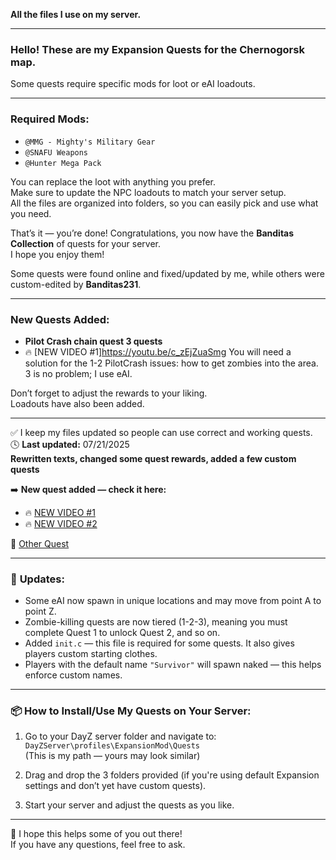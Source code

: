 **All the files I use on my server.**

---

### **Hello! These are my Expansion Quests for the Chernogorsk map.**

Some quests require specific mods for loot or eAI loadouts.

---

### **Required Mods:**

- `@MMG - Mighty's Military Gear`
- `@SNAFU Weapons`
- `@Hunter Mega Pack`

You can replace the loot with anything you prefer.  
Make sure to update the NPC loadouts to match your server setup.  
All the files are organized into folders, so you can easily pick and use what you need.

That’s it — you’re done! Congratulations, you now have the **Banditas Collection** of quests for your server.  
I hope you enjoy them!

Some quests were found online and fixed/updated by me, while others were custom-edited by **Banditas231**.

---

### **New Quests Added:**

- **Pilot Crash chain quest 3 quests**
- 🔥 [NEW VIDEO #1]https://youtu.be/c_zEjZuaSmg
You will need a solution for the 1-2 PilotCrash issues: how to get zombies into the area.
3 is no problem; I use eAI.

Don’t forget to adjust the rewards to your liking.  
Loadouts have also been added.

---

✅ I keep my files updated so people can use correct and working quests.  
🕓 **Last updated:** 07/21/2025  
**Rewritten texts, changed some quest rewards, added a few custom quests**

➡️ **New quest added — check it here:**

- 🔥 [NEW VIDEO #1](https://youtu.be/5oO62rVa2jA)
- 🔥 [NEW VIDEO #2](https://youtu.be/niajpiBvWZM)

🎯 [Other Quest](https://youtu.be/haSRZjZIRbg)

---

### 🔄 **Updates:**

- Some eAI now spawn in unique locations and may move from point A to point Z.
- Zombie-killing quests are now tiered (1-2-3), meaning you must complete Quest 1 to unlock Quest 2, and so on.
- Added `init.c` — this file is required for some quests. It also gives players custom starting clothes.
- Players with the default name `"Survivor"` will spawn naked — this helps enforce custom names.

---

### 📦 **How to Install/Use My Quests on Your Server:**

1. Go to your DayZ server folder and navigate to:  
   `DayZServer\profiles\ExpansionMod\Quests`  
   (This is my path — yours may look similar)

2. Drag and drop the 3 folders provided (if you're using default Expansion settings and don’t yet have custom quests).

3. Start your server and adjust the quests as you like.

---

💪 I hope this helps some of you out there!  
If you have any questions, feel free to ask.
